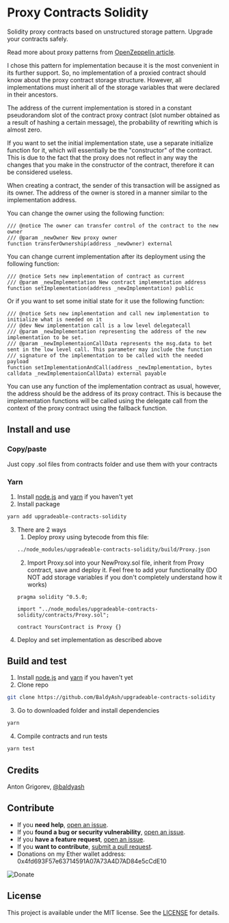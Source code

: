 # Proxy Contracts Solidity

Solidity proxy contracts based on unstructured storage pattern. Upgrade your contracts safely.

Read more about proxy patterns from [OpenZeppelin article](https://blog.openzeppelin.com/proxy-patterns/).

I chose this pattern for implementation because it is the most convenient in its further support. So, no implementation of a proxied contract should know about the proxy contract storage structure. However, all implementations must inherit all of the storage variables that were declared in their ancestors.

The address of the current implementation is stored in a constant pseudorandom slot of the contract proxy contract (slot number obtained as a result of hashing a certain message), the probability of rewriting which is almost zero.

If you want to set the initial implementation state, use a separate initialize function for it, which will essentially be the "constructor" of the contract. This is due to the fact that the proxy does not reflect in any way the changes that you make in the constructor of the contract, therefore it can be considered useless.

When creating a contract, the sender of this transaction will be assigned as its owner. The address of the owner is stored in a manner similar to the implementation address.

You can change the owner using the following function:
```solidity
/// @notice The owner can transfer control of the contract to the new owner
/// @param _newOwner New proxy owner
function transferOwnership(address _newOwner) external
```

You can change current implementation after its deployment using the following function:
```solidity
/// @notice Sets new implementation of contract as current
/// @param _newImplementation New contract implementation address
function setImplementation(address _newImplementation) public
```
Or if you want to set some initial state for it use the following function:
```solidity
/// @notice Sets new implementation and call new implementation to initialize what is needed on it
/// @dev New implementation call is a low level delegatecall
/// @param _newImplementation representing the address of the new implementation to be set.
/// @param _newImplementaionCallData represents the msg.data to bet sent in the low level call. This parameter may include the function
/// signature of the implementation to be called with the needed payload
function setImplementationAndCall(address _newImplementation, bytes calldata _newImplementaionCallData) external payable
```

You can use any function of the implementation contract as usual, however, the address should be the address of its proxy contract. This is because the implementation functions will be called using the delegate call from the context of the proxy contract using the fallback function.

## Install and use

### Copy/paste

Just copy .sol files from contracts folder and use them with your contracts

### Yarn

1. Install [node.js](https://nodejs.org/en/download/) and [yarn](https://yarnpkg.com/getting-started/install) if you haven't yet
2. Install package
```sh
yarn add upgradeable-contracts-solidity
```
3. There are 2 ways
    1. Deploy proxy using bytecode from this file:
      ```sh
      ../node_modules/upgradeable-contracts-solidity/build/Proxy.json
      ```
    2. Import Proxy.sol into your NewProxy.sol file, inherit from Proxy contract, save and deploy it. Feel free to add your functionality (DO NOT add storage variables if you don't completely understand how it works) 
    ```solidity
    pragma solidity ^0.5.0;

    import "../node_modules/upgradeable-contracts-solidity/contracts/Proxy.sol";

    contract YoursContract is Proxy {}
    ```
4. Deploy and set implementation as described above

## Build and test
1. Install [node.js](https://nodejs.org/en/download/) and [yarn](https://yarnpkg.com/getting-started/install) if you haven't yet
2. Clone repo
```sh
git clone https://github.com/BaldyAsh/upgradeable-contracts-solidity
```
3. Go to downloaded folder and install dependencies
```sh
yarn
```
4. Compile contracts and run tests
```sh
yarn test
```

## Credits

Anton Grigorev, [@baldyash](https://github.com/BaldyAsh)

## Contribute

- If you **need help**, [open an issue](https://github.com/BaldyAsh/upgradeable-contracts-solidity/issues).
- If you **found a bug or security vulnerability**, [open an issue](https://github.com/BaldyAsh/upgradeable-contracts-solidity/issues).
- If you **have a feature request**, [open an issue](https://github.com/BaldyAsh/upgradeable-contracts-solidity/issues).
- If you **want to contribute**, [submit a pull request](https://github.com/BaldyAsh/upgradeable-contracts-solidity/pulls).
- Donations on my Ether wallet address: 0x4fd693F57e63714591A07A73A4D7AD84e5cCdE10

![Donate](http://qrcoder.ru/code/?0x4fd693F57e63714591A07A73A4D7AD84e5cCdE10&4&0)

## License

This project is available under the MIT license. See the [LICENSE](https://github.com/BaldyAsh/upgradeable-contracts-solidity/blob/master/LICENSE) for details.
